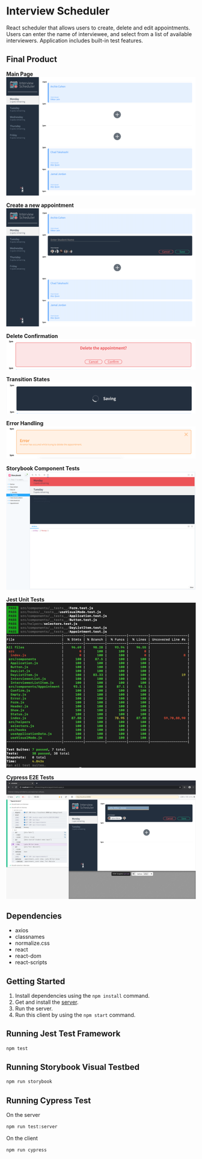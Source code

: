 # Interview Scheduler
React scheduler that allows users to create, delete and edit appointments. Users can enter the name of interviewee, and select from a list of available interviewers. Application includes built-in test features.

## Final Product 
**Main Page**
!["Screenshot of main page"](https://github.com/cphung1/scheduler/blob/master/public/images/main_page.png)

**Create a new appointment**
!["Screenshot of form to create an appointment"](https://github.com/cphung1/scheduler/blob/master/public/images/create_appt.png)

**Delete Confirmation**
!["Screenshot of confirmation for deleting appointment"](https://github.com/cphung1/scheduler/blob/master/public/images/delete_appt.png)

**Transition States**
!["Screenshot of loading status for async requests"](https://github.com/cphung1/scheduler/blob/master/public/images/transition_saving.png)

**Error Handling**
!["Screenshot of error handling"](https://github.com/cphung1/scheduler/blob/master/public/images/error_msg.png)

**Storybook Component Tests**
!["Screenshot of Storybook Component Tests"](https://github.com/cphung1/scheduler/blob/master/public/images/storybook.png)

**Jest Unit Tests**
!["Screenshot of Jest Unit Tests"](https://github.com/cphung1/scheduler/blob/master/public/images/jest.png)

**Cypress E2E Tests**
!["Screenshot of Cypress E2E Tests"](https://github.com/cphung1/scheduler/blob/master/public/images/cypress.png)

## Dependencies 

- axios
- classnames
- normalize.css
- react
- react-dom
- react-scripts

## Getting Started

1. Install dependencies using the `npm install` command.
2. Get and install the [server](https://github.com/cphung1/scheduler-api). 
3. Run the server. 
4. Run this client by using the `npm start` command.

## Running Jest Test Framework

```sh
npm test
```

## Running Storybook Visual Testbed

```sh
npm run storybook
```

## Running Cypress Test 

On the server 
```sh
npm run test:server
```

On the client 
```sh
npm run cypress
```

